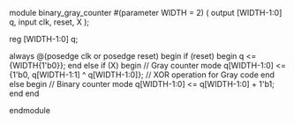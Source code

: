 module binary_gray_counter #(parameter WIDTH = 2) (
  output [WIDTH-1:0] q,
  input clk, reset, X
);

reg [WIDTH-1:0] q;

always @(posedge clk or posedge reset) begin
  if (reset) begin
    q <= {WIDTH{1'b0}};
  end else if (X) begin
    // Gray counter mode
    q[WIDTH-1:0] <= {1'b0, q[WIDTH-1:1] ^ q[WIDTH-1:0]}; // XOR operation for Gray code
  end else begin
    // Binary counter mode
    q[WIDTH-1:0] <= q[WIDTH-1:0] + 1'b1;
  end
end

endmodule
